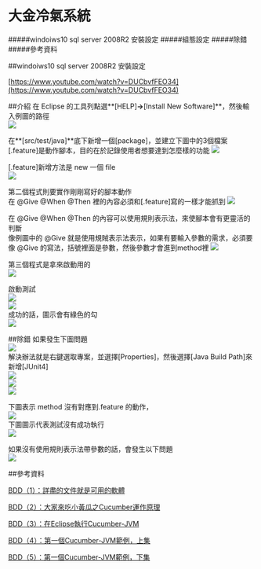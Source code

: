 大金冷氣系統
=
#####windoiws10 sql server 2008R2 安裝設定
#####組態設定
#####除錯
#####參考資料

##windoiws10 sql server 2008R2 安裝設定

[https://www.youtube.com/watch?v=DUCbvfFEO34](https://www.youtube.com/watch?v=DUCbvfFEO34)

##介紹
在 Eclipse 的工具列點選**[HELP]**->**[Install New Software]**，然後輸入例圖的路徑  
![](https://raw.githubusercontent.com/t2831245/cucumber-tutorial/master/img/050.png)  

在**[src/test/java]**底下新增一個[package]，並建立下圖中的3個檔案  
[.feature]是動作腳本，目的在於記錄使用者想要達到怎麼樣的功能 
![](https://raw.githubusercontent.com/t2831245/cucumber-tutorial/96cef452f69f35c77a8c9dcfd1e64950adcaecc7/img/005.png)  

[.feature]新增方法是 new 一個 file  
![](https://raw.githubusercontent.com/t2831245/cucumber-tutorial/master/img/051.png)  

第二個程式則要實作剛剛寫好的腳本動作  
在 @Give @When @Then 裡的內容必須和[.feature]寫的一樣才能抓到
![](https://raw.githubusercontent.com/t2831245/cucumber-tutorial/master/img/006.png)

在 @Give @When @Then 的內容可以使用規則表示法，來使腳本會有更靈活的判斷  
像例圖中的 @Give 就是使用規賊表示法表示，如果有要輸入參數的需求，必須要像 @Give 的寫法，括號裡面是參數，然後參數才會進到method裡
![](https://raw.githubusercontent.com/t2831245/cucumber-tutorial/master/img/011.png)  


第三個程式是拿來啟動用的  
![](https://raw.githubusercontent.com/t2831245/cucumber-tutorial/master/img/007.png)  

啟動測試  
![](https://raw.githubusercontent.com/t2831245/cucumber-tutorial/master/img/012.png)  
![](https://raw.githubusercontent.com/t2831245/cucumber-tutorial/master/img/013.png)   
成功的話，圖示會有綠色的勾  
![](https://raw.githubusercontent.com/t2831245/cucumber-tutorial/master/img/014.png)  


##除錯
如果發生下圖問題  
![](https://raw.githubusercontent.com/t2831245/cucumber-tutorial/master/img/error.png)  
解決辦法就是右鍵選取專案，並選擇[Properties]，然後選擇[Java Build Path]來新增[JUnit4]  
![](https://raw.githubusercontent.com/t2831245/cucumber-tutorial/master/img/008.png)  
![](https://raw.githubusercontent.com/t2831245/cucumber-tutorial/master/img/009.png)  
![](https://raw.githubusercontent.com/t2831245/cucumber-tutorial/master/img/010.png)  

下圖表示 method 沒有對應到.feature 的動作，  
![](https://raw.githubusercontent.com/t2831245/cucumber-tutorial/master/img/015.png)  
下圖圖示代表測試沒有成功執行  
![](https://raw.githubusercontent.com/t2831245/cucumber-tutorial/master/img/016.png)  

如果沒有使用規則表示法帶參數的話，會發生以下問題  
![](https://raw.githubusercontent.com/t2831245/cucumber-tutorial/master/img/017.png)  

##參考資料 

[BDD（1）：詳盡的文件就是可用的軟體 ](http://teddy-chen-tw.blogspot.tw/2013/07/bdd1.html)  

[BDD（2）：大家來吃小黃瓜之Cucumber運作原理 ](http://teddy-chen-tw.blogspot.tw/2013/07/bdd2cucumber.html)  

[BDD（3）：在Eclipse執行Cucumber-JVM ](http://teddy-chen-tw.blogspot.tw/2013/07/bdd3eclipsecucumber-jvm.html)  

[BDD（4）：第一個Cucumber-JVM範例，上集 ](http://teddy-chen-tw.blogspot.tw/2013/07/bdd4cucumber-jvm.html)  

[BDD（5）：第一個Cucumber-JVM範例，下集](http://teddy-chen-tw.blogspot.tw/2013/08/bdd5cucumber-jvm.html)  